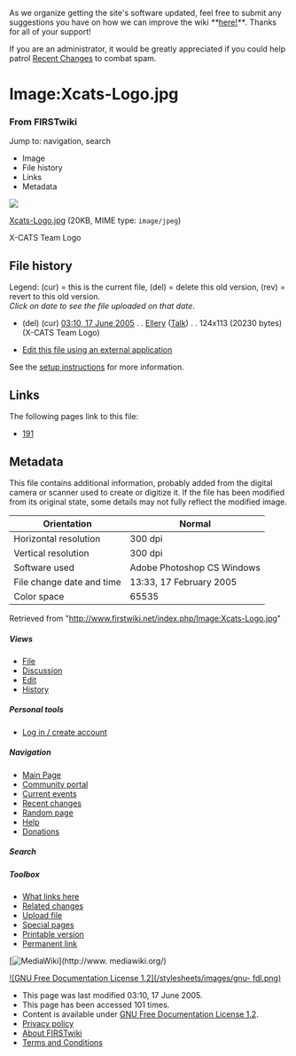 As we organize getting the site's software updated, feel free to submit any
suggestions you have on how we can improve the wiki
_**_[here!](/index.php/User:Hallry/Suggestions "User:Hallry/Suggestions"
)_**_. Thanks for all of your support!

If you are an administrator, it would be greatly appreciated if you could help
patrol [Recent Changes](/index.php/Special:Recentchanges
"Special:Recentchanges" ) to combat spam.

# Image:Xcats-Logo.jpg

### From FIRSTwiki

Jump to: navigation, search

  * Image
  * File history
  * Links
  * Metadata

![](/media/2/25/Xcats-Logo.jpg)

[Xcats-Logo.jpg](/media/2/25/Xcats-Logo.jpg "Xcats-Logo.jpg" ) (20KB, MIME
type: `image/jpeg`)

X-CATS Team Logo

## File history

Legend: (cur) = this is the current file, (del) = delete this old version,
(rev) = revert to this old version.  
_Click on date to see the file uploaded on that date_.

  * (del) (cur) [03:10, 17 June 2005](/media/2/25/Xcats-Logo.jpg "/media/2/25/Xcats-Logo.jpg" ) . . [Ellery](/index.php?title=User:Ellery&action=edit "User:Ellery" ) ([Talk](/index.php?title=User_talk:Ellery&action=edit "User talk:Ellery" )) . . 124x113 (20230 bytes) (X-CATS Team Logo)
  

  * [Edit this file using an external application](/index.php?title=Image:Xcats-Logo.jpg&action=edit&externaledit=true&mode=file "Image:Xcats-Logo.jpg" )

See the [setup
instructions](http://meta.wikimedia.org/wiki/Help:External_editors
"http://meta.wikimedia.org/wiki/Help:External_editors" ) for more information.

## Links

The following pages link to this file:

  * [191](/index.php/191 "191" )

## Metadata

This file contains additional information, probably added from the digital
camera or scanner used to create or digitize it. If the file has been modified
from its original state, some details may not fully reflect the modified
image.

Orientation |  Normal  
---|---  
Horizontal resolution |  300 dpi  
Vertical resolution |  300 dpi  
Software used |  Adobe Photoshop CS Windows  
File change date and time |  13:33, 17 February 2005  
Color space |  65535  
  
Retrieved from "<http://www.firstwiki.net/index.php/Image:Xcats-Logo.jpg>"

##### Views

  * [File](/index.php/Image:Xcats-Logo.jpg)
  * [Discussion](/index.php?title=Image_talk:Xcats-Logo.jpg&action=edit)
  * [Edit](/index.php?title=Image:Xcats-Logo.jpg&action=edit)
  * [History](/index.php?title=Image:Xcats-Logo.jpg&action=history)

##### Personal tools

  * [Log in / create account](/index.php?title=Special:Userlogin&returnto=Image:Xcats-Logo.jpg)

[](/index.php/Main_Page "Main Page" )

##### Navigation

  * [Main Page](/index.php/Main_Page)
  * [Community portal](/index.php/FIRSTwiki:Community_portal)
  * [Current events](/index.php/Current_events)
  * [Recent changes](/index.php/Special:Recentchanges)
  * [Random page](/index.php/Special:Random)
  * [Help](/index.php/FIRSTwiki:Help)
  * [Donations](/index.php/FIRSTwiki:Site_support)

##### Search



##### Toolbox

  * [What links here](/index.php/Special:Whatlinkshere/Image:Xcats-Logo.jpg)
  * [Related changes](/index.php/Special:Recentchangeslinked/Image:Xcats-Logo.jpg)
  * [Upload file](/index.php/Special:Upload)
  * [Special pages](/index.php/Special:Specialpages)
  * [Printable version](/index.php?title=Image:Xcats-Logo.jpg&printable=yes)
  * [Permanent link](/index.php?title=Image:Xcats-Logo.jpg&oldid=40404)

[![MediaWiki](/skins/common/images/poweredby_mediawiki_88x31.png)](http://www.
mediawiki.org/)

[![GNU Free Documentation License 1.2](/stylesheets/images/gnu-
fdl.png)](http://www.gnu.org/copyleft/fdl.html)

  * This page was last modified 03:10, 17 June 2005.
  * This page has been accessed 101 times.
  * Content is available under [GNU Free Documentation License 1.2](http://www.gnu.org/copyleft/fdl.html "http://www.gnu.org/copyleft/fdl.html" ).
  * [Privacy policy](/index.php/FIRSTwiki:Privacy_policy "FIRSTwiki:Privacy policy" )
  * [About FIRSTwiki](/index.php/FIRSTwiki:About "FIRSTwiki:About" )
  * [Terms and Conditions](/index.php/FIRSTwiki:Terms_and_conditions "FIRSTwiki:Terms and conditions" )

